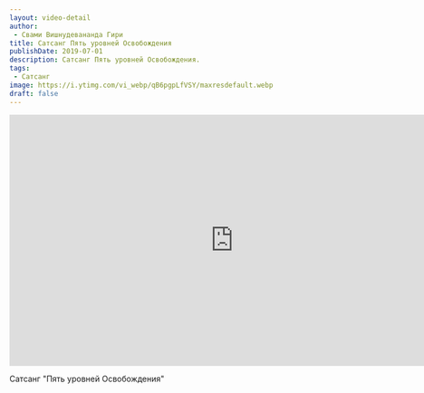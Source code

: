 ```yaml
---
layout: video-detail
author:
 - Свами Вишнудевананда Гири
title: Сатсанг Пять уровней Освобождения
publishDate: 2019-07-01
description: Сатсанг Пять уровней Освобождения. 
tags: 
 - Сатсанг
image: https://i.ytimg.com/vi_webp/qB6pgpLfVSY/maxresdefault.webp
draft: false
---
```


<iframe width="790" height="444" src="https://www.youtube.com/embed/qB6pgpLfVSY" frameborder="0" allowfullscreen=""></iframe> 

  Сатсанг "Пять уровней Освобождения"

  

 